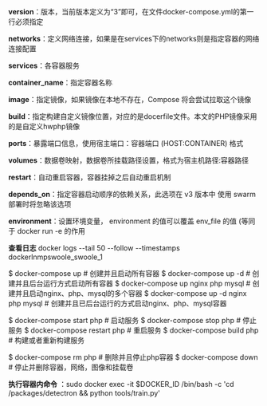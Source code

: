 **version**：版本，当前版本定义为“3”即可，在文件docker-compose.yml的第一行必须指定

**networks**：定义网络连接，如果是在services下的networks则是指定容器的网络连接配置

**services**：各容器服务

**container_name**：指定容器名称

**image**：指定镜像，如果镜像在本地不存在，Compose 将会尝试拉取这个镜像

**build**：指定构建自定义镜像位置，对应的是docerfile文件。本文的PHP镜像采用的是自定义hwphp镜像

**ports**：暴露端口信息，使用宿主端口：容器端口 (HOST:CONTAINER) 格式

**volumes**：数据卷映射，数据卷所挂载路径设置，格式为宿主机路径:容器路径

**restart**：自动重启容器，容器挂掉之后自动重启机制

**depends_on**：指定容器启动顺序的依赖关系，此选项在 v3 版本中 使用 swarm 部署时将忽略该选项

**environment**：设置环境变量， environment 的值可以覆盖 env_file 的值 (等同于 docker run -e 的作用



**查看日志**
 docker logs --tail 50 --follow --timestamps dockerlnmpswoole_swoole_1
 
 $ docker-compose up                         # 创建并且启动所有容器
$ docker-compose up -d                      # 创建并且后台运行方式启动所有容器
$ docker-compose up nginx php mysql         # 创建并且启动nginx、php、mysql的多个容器
$ docker-compose up -d nginx php  mysql     # 创建并且已后台运行的方式启动nginx、php、mysql容器


$ docker-compose start php                  # 启动服务
$ docker-compose stop php                   # 停止服务
$ docker-compose restart php                # 重启服务
$ docker-compose build php                  # 构建或者重新构建服务

$ docker-compose rm php                     # 删除并且停止php容器
$ docker-compose down                       # 停止并删除容器，网络，图像和挂载卷

**执行容器内命令** ：sudo docker exec -it $DOCKER_ID /bin/bash -c 'cd /packages/detectron && python tools/train.py'
